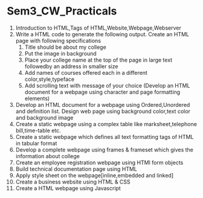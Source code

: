 # Sem3_CW_Practicals

1. Introduction to HTML,Tags of HTML,Website,Webpage,Webserver
2. Write a HTML code to generate the following output. Create an HTML page with following specifications 
   1. Title should be about my college 
   2. Put the image in background 
   3. Place your college name at the top of the page in large text followedby an address in smaller size 
   4. Add names of courses offered each in a different color,style,typeface 
   5. Add scrolling text with message of your choice
   (Develop an HTML document for a webpage using character and page formatting elements)
3. Develop an HTML document for a webpage using Ordered,Unordered and definition list. 
  Design web page using background color,text color and background image 
4. Create a static webpage using a complex table like marksheet,telephone
bill,time-table etc. 
5.  Create a static webpage which defines all text formatting tags of HTML in
tabular format
6.  Develop a complete webpage using frames & frameset which gives the information about college
7. Create an employee registration webpage using HTMl form objects
8. Build technical documentation page using HTML
9. Apply style sheet on the webpage[inline,embedded and linked]
10. Create a business website using HTML & CSS
11. Create a HTML webpage using Javascript